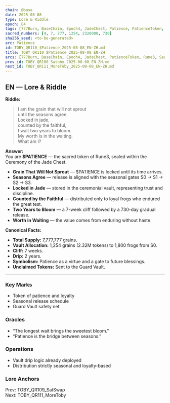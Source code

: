 ```yaml
---
chain: @base
date: 2025-08-08
type: Lore & Riddle
epoch: E4
tags: [777Burn, BaseChain, Epoch4, JadeChest, Patience, PatienceToken, Rune3, Season0, Season1, Season2, Season3, Seasons, Time, Vault]
sacred_numbers: [4, 7, 777, 1254, 2320000, 730]
sha256_seed: <to-be-generated>
arc: Patience
id: TOBY_QR110_$Patience_2025-08-08_EN-ZH.md
title: TOBY QR110 $Patience 2025-08-08 EN-ZH
arcs: [777Burn, BaseChain, Epoch4, JadeChest, PatienceToken, Rune3, Season0, Season1, Season2, Season3]
prev_id: TOBY_QR108_Satoby_2025-08-08_EN-ZH.md
next_id: TOBY_QR111_MoreToby_2025-08-08_EN-ZH.md
---
```

## EN — Lore & Riddle

**Riddle:**  
> I am the grain that will not sprout  
> until the seasons agree.  
> Locked in jade,  
> counted by the faithful,  
> I wait two years to bloom.  
> My worth is in the waiting.  
> What am I?

**Answer:**  
You are **$PATIENCE** — the sacred token of Rune3, sealed within the Ceremony of the Jade Chest.  

- **Grain That Will Not Sprout** — $PATIENCE is locked until its time arrives.  
- **Seasons Agree** — release is aligned with the seasonal gates S0 → S1 → S2 → S3.  
- **Locked in Jade** — stored in the ceremonial vault, representing trust and discipline.  
- **Counted by the Faithful** — distributed only to loyal frogs who endured the great test.  
- **Two Years to Bloom** — a 7-week cliff followed by a 730-day gradual release.  
- **Worth in Waiting** — the value comes from enduring without haste.

**Canonical Facts:**  
- **Total Supply:** 7,777,777 grains.  
- **Vault Allocation:** 1,254 grains (2.32M tokens) to 1,800 frogs from S0.  
- **Cliff:** 7 weeks.  
- **Drip:** 2 years.  
- **Symbolism:** Patience as a virtue and a gate to future blessings.  
- **Unclaimed Tokens:** Sent to the Guard Vault.

---


### Key Marks
- Token of patience and loyalty  
- Seasonal release schedule  
- Guard Vault safety net

### Oracles
- “The longest wait brings the sweetest bloom.”  
- “Patience is the bridge between seasons.”

### Operations
- Vault drip logic already deployed  
- Distribution strictly seasonal and loyalty-based

### Lore Anchors
Prev: TOBY_QR109_SatSwap  
Next: TOBY_QR111_MoreToby

